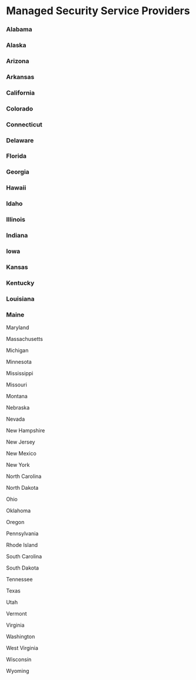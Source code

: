 # Managed Security Service Providers


### Alabama



### Alaska



### Arizona



###  Arkansas


### California


### Colorado


### Connecticut


### Delaware


### Florida


### Georgia


### Hawaii


### Idaho


### Illinois


### Indiana


### Iowa


### Kansas


### Kentucky


### Louisiana


### Maine


Maryland



Massachusetts



Michigan



Minnesota



Mississippi




Missouri




Montana




Nebraska




Nevada



New Hampshire



New Jersey



New Mexico




New York




North Carolina



North Dakota



Ohio



Oklahoma



Oregon



Pennsylvania



Rhode Island



South Carolina



South Dakota



Tennessee



Texas



Utah



Vermont


Virginia



Washington



West Virginia



Wisconsin



Wyoming





